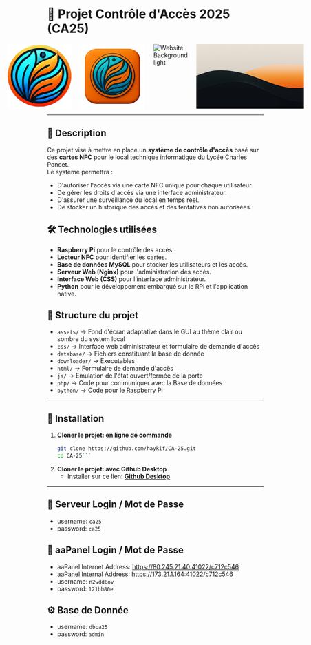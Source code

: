 # 🚀 Projet Contrôle d'Accès 2025 (CA25)

<div style="display: flex; justify-content: center; gap: 20px;">
   <img src="https://github.com/haykif/CA-25/blob/main/assets/favicon.png" alt="Logo CA25" width="150" title="Logo CA25" target="_blank">
   <img src="https://github.com/haykif/CA-25/blob/main/assets/Apple/applestyle.png" alt="Logo CA25 Apple style" width="150" title="Logo CA25 Apple style" target="_blank">
   <img src="https://github.com/haykif/CA-25/blob/main/assets/light-4k.webp" alt="Website Background light" width="250" title="Website Background light" target="_blank">
   <img src="https://github.com/haykif/CA-25/blob/main/assets/dark-4k.webp" alt="Website Background dark" width="250" title="Website Background dark" target="_blank">
</div>

---

## 📌 Description
Ce projet vise à mettre en place un **système de contrôle d'accès** basé sur des **cartes NFC** pour le local technique informatique du Lycée Charles Poncet.  
Le système permettra :
- D'autoriser l'accès via une carte NFC unique pour chaque utilisateur.
- De gérer les droits d'accès via une interface administrateur.
- D'assurer une surveillance du local en temps réel.
- De stocker un historique des accès et des tentatives non autorisées.

## 🛠️ Technologies utilisées
- **Raspberry Pi** pour le contrôle des accès.
- **Lecteur NFC** pour identifier les cartes.
- **Base de données MySQL** pour stocker les utilisateurs et les accès.
- **Serveur Web (Nginx)** pour l'administration des accès.
- **Interface Web (CSS)** pour l’interface administrateur.
- **Python** pour le développement embarqué sur le RPi et l'application native.

## 📂 Structure du projet
- `assets/` → Fond d'écran adaptative dans le GUI au thème clair ou sombre du system local
- `css/` → Interface web administrateur et formulaire de demande d'accès
- `database/` → Fichiers constituant la base de donnée
- `downloader/` → Executables
- `html/` → Formulaire de demande d'accès
- `js/` → Emulation de l'état ouvert/fermée de la porte
- `php/` → Code pour communiquer avec la Base de données
- `python/` → Code pour le Raspberry Pi
---
## 📝 Installation
1. **Cloner le projet: en ligne de commande**
   ```bash
   git clone https://github.com/haykif/CA-25.git
   cd CA-25```
   
2. **Cloner le projet: avec Github Desktop**
   - Installer sur ce lien: [**Github Desktop**](https://desktop.github.com/download/)
---
## 🔐 Serveur Login / Mot de Passe 
- username: `ca25`
- password: `ca25`

## 💚 aaPanel Login / Mot de Passe
- aaPanel Internet Address: https://80.245.21.40:41022/c712c546
- aaPanel Internal Address: https://173.21.1.164:41022/c712c546
- username: `n2wdd8ov`
- password: `121bb80e`

## ⚙️ Base de Donnée
- username: `dbca25`
- password: `admin`
